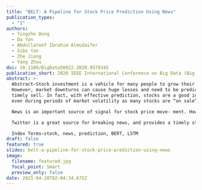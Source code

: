 ```yaml
---
title: "BELT: A Pipeline for Stock Price Prediction Using News"
publication_types:
  - "1"
authors:
  - Yingzhe Dong
  - Da Yan
  - Abdullateef Ibrahim Almudaifer
  - Sibo Yan
  - Zhe Jiang
  - Yang Zhou
doi: 10.1109/BigData50022.2020.9378345
publication_short: 2020 IEEE International Conference on Big Data (Big Data)
abstract: >-
  Abstract—Stock investment is a vehicle for many people to grow their wealth.
  However, market downturns can cause huge losses and need to be predicted for a
  timely sell. In fact, with effective prediction, stocks are a good investment
  even during periods of market volatility as many stocks are “on sale”.

  News is an important source of signal for stock price move- ment. However, stock analysts usually adjust their analysis according to the news in a subject manner, and wrong judgments can cause investors huge losses.

  Twitter is a great source for breaking news, and provides a timely stream of signals on stock trends. News on Twitter also tends to have a great impact on the market due to the large number of Twitter users. This paper proposes a data-driven pipeline to timely incorporate Twitter news about a company into a time series prediction model on the company’s stock price. Our approach, called BERT-LSTM (BELT), extracts informative features on stock price direction from Twitter news using the state-of-the-art natural language processing (NLP) model BERT, which are then used as covariates to a many-to-many stacked LSTM model that also utilizes historical stock prices to predict the direction of future stock price. Utilizing a carefully curated stock news dataset, we fine-tune BERT to effectively identify those news tweets that are relevant, and to extract NLP features that are indicative of price rises and falls. All model parameters are trained end-to-end to provide a data-driven and objective pipeline to incorporate news signals so as to avoid subjective analysis. Extensive experiments on real stock prices and Twitter news show that BELT is able to predict stock prices more accurately utilizing news information than if historical price data are used alone for prediction, and beats StockNet which is the current state of the art for news-based stock movement prediction.

  Index Terms—stock, news, prediction, BERT, LSTM
draft: false
featured: true
slides: belt-a-pipeline-for-stock-price-prediction-using-news
image:
  filename: featured.jpg
  focal_point: Smart
  preview_only: false
date: 2021-04-28T02:04:34.675Z
---
```

